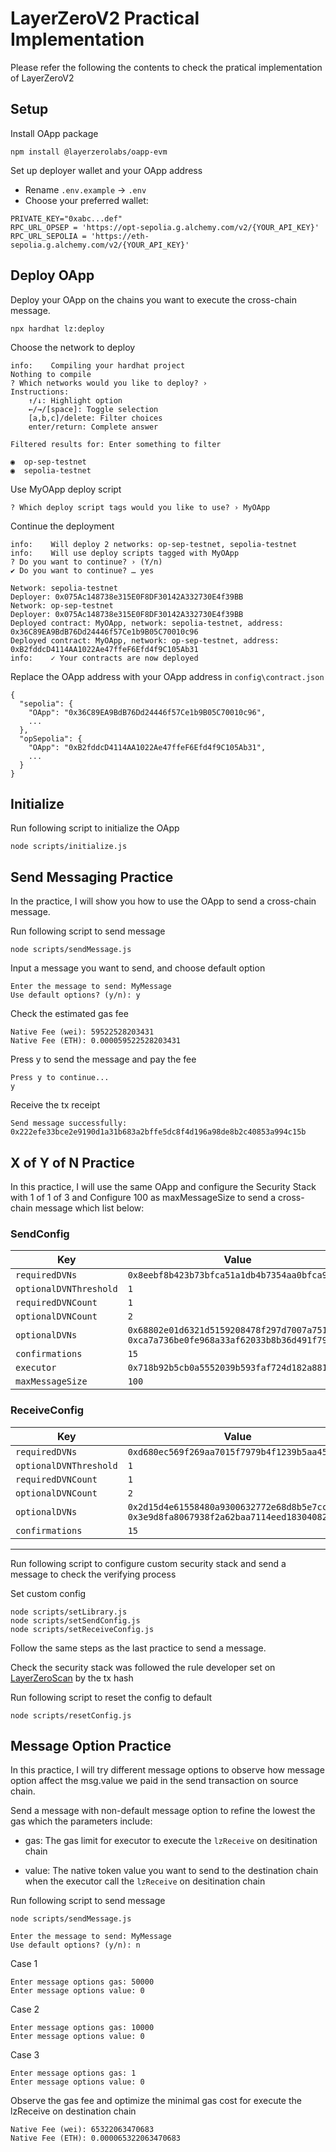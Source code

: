 # LayerZeroV2 Practical Implementation
Please refer the following the contents to check the pratical implementation of LayerZeroV2

## Setup
Install OApp package
```
npm install @layerzerolabs/oapp-evm
```

Set up deployer wallet and your OApp address

- Rename `.env.example` -> `.env` 
- Choose your preferred wallet:
```
PRIVATE_KEY="0xabc...def"
RPC_URL_OPSEP = 'https://opt-sepolia.g.alchemy.com/v2/{YOUR_API_KEY}'
RPC_URL_SEPOLIA = 'https://eth-sepolia.g.alchemy.com/v2/{YOUR_API_KEY}'
```

## Deploy OApp
Deploy your OApp on the chains you want to execute the cross-chain message.
```
npx hardhat lz:deploy
```

Choose the network to deploy
```
info:    Compiling your hardhat project
Nothing to compile
? Which networks would you like to deploy? ›  
Instructions:
    ↑/↓: Highlight option
    ←/→/[space]: Toggle selection
    [a,b,c]/delete: Filter choices
    enter/return: Complete answer
 
Filtered results for: Enter something to filter

◉  op-sep-testnet
◉  sepolia-testnet
```

Use MyOApp deploy script
```
? Which deploy script tags would you like to use? › MyOApp
```

Continue the deployment
```
info:    Will deploy 2 networks: op-sep-testnet, sepolia-testnet
info:    Will use deploy scripts tagged with MyOApp
? Do you want to continue? › (Y/n)
✔ Do you want to continue? … yes

Network: sepolia-testnet
Deployer: 0x075Ac148738e315E0F8DF30142A332730E4f39BB
Network: op-sep-testnet
Deployer: 0x075Ac148738e315E0F8DF30142A332730E4f39BB
Deployed contract: MyOApp, network: sepolia-testnet, address: 0x36C89EA9BdB76Dd24446f57Ce1b9B05C70010c96
Deployed contract: MyOApp, network: op-sep-testnet, address: 0xB2fddcD4114AA1022Ae47ffeF6Efd4f9C105Ab31
info:    ✓ Your contracts are now deployed
```

Replace the OApp address with your OApp address in `config\contract.json` 
```
{
  "sepolia": {
    "OApp": "0x36C89EA9BdB76Dd24446f57Ce1b9B05C70010c96",
    ...
  },
  "opSepolia": {
    "OApp": "0xB2fddcD4114AA1022Ae47ffeF6Efd4f9C105Ab31",
    ...
  }
}

```
## Initialize
Run following script to initialize the OApp

```
node scripts/initialize.js
```

## Send Messaging Practice
In the practice, I will show you how to use the OApp to send a cross-chain message.

Run following script to send message
```
node scripts/sendMessage.js
```

Input a message you want to send, and choose default option
```
Enter the message to send: MyMessage
Use default options? (y/n): y
```
Check the estimated gas fee
```
Native Fee (wei): 59522528203431
Native Fee (ETH): 0.000059522528203431
```
Press y to send the message and pay the fee
```
Press y to continue...
y
```
Receive the tx receipt
```
Send message successfully: 0x222efe33bce2e9190d1a31b683a2bffe5dc8f4d196a98de8b2c40853a994c15b
```
## X of Y of N Practice
In this practice, I will use the same OApp and configure the Security Stack with 1 of 1 of 3 and Configure 100 as maxMessageSize to send a cross-chain message which list below:

### SendConfig
| Key                   | Value                                                                 |
|-----------------------|----------------------------------------------------------------------|
| `requiredDVNs`        | `0x8eebf8b423b73bfca51a1db4b7354aa0bfca9193`                         |
| `optionalDVNThreshold`| `1`                                                                  |
| `requiredDVNCount`    | `1`                                                                  |
| `optionalDVNCount`    | `2`                                                                  |
| `optionalDVNs`        | `0x68802e01d6321d5159208478f297d7007a7516ed, 0xca7a736be0fe968a33af62033b8b36d491f7999b` |
| `confirmations`       | `15`                                                                 |
| `executor`            | `0x718b92b5cb0a5552039b593faf724d182a881eda`                         |
| `maxMessageSize`      | `100`                                                                |

### ReceiveConfig
| Key                   | Value                                                                 |
|-----------------------|----------------------------------------------------------------------|
| `requiredDVNs`        | `0xd680ec569f269aa7015f7979b4f1239b5aa4582c`                         |
| `optionalDVNThreshold`| `1`                                                                  |
| `requiredDVNCount`    | `1`                                                                  |
| `optionalDVNCount`    | `2`                                                                  |
| `optionalDVNs`        | `0x2d15d4e61558480a9300632772e68d8b5e7cc7e5, 0x3e9d8fa8067938f2a62baa7114eed183040824ab` |
| `confirmations`       | `15`                                                                 |

---
Run following script to configure custom security stack and send a message to check the verifying process

Set custom config
```
node scripts/setLibrary.js
node scripts/setSendConfig.js
node scripts/setReceiveConfig.js
```

Follow the same steps as the last practice to send a message.

Check the security stack was followed the rule developer set on [LayerZeroScan](https://testnet.layerzeroscan.com/) by the tx hash

Run following script to reset the config to default
```
node scripts/resetConfig.js
```



## Message Option Practice
In this practice, I will try different message options to observe how message option affect the msg.value we paid in the send transaction on source chain.

Send a message with non-default message option to refine the lowest the gas which the parameters include: 
- gas: The gas limit for executor to execute the `lzReceive` on desitination chain

- value: The native token value you want to send to the destination chain when the executor call the `lzReceive` on desitination chain

Run following script to send message
```
node scripts/sendMessage.js
```

```
Enter the message to send: MyMessage
Use default options? (y/n): n
```
Case 1
```
Enter message options gas: 50000
Enter message options value: 0
```
Case 2
```
Enter message options gas: 10000
Enter message options value: 0
```
Case 3
```
Enter message options gas: 1
Enter message options value: 0
```

Observe the gas fee and optimize the minimal gas cost for execute the lzReceive on destination chain
```
Native Fee (wei): 65322063470683
Native Fee (ETH): 0.000065322063470683
```